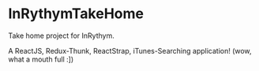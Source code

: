 # InRythymTakeHome

Take home project for InRythym.

A ReactJS, Redux-Thunk, ReactStrap, iTunes-Searching application! (wow, what a mouth full :])

